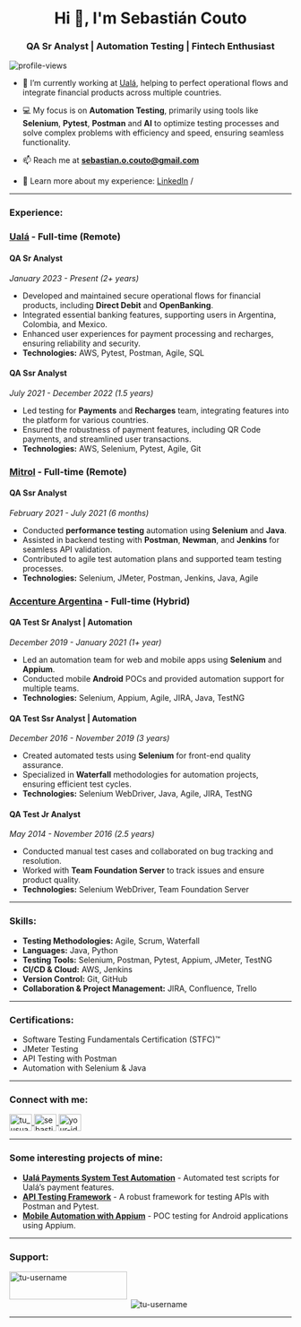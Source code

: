 <h1 align="center">Hi 👋, I'm Sebastián Couto</h1>
<h3 align="center">QA Sr Analyst | Automation Testing | Fintech Enthusiast</h3>

<p align="left">
  <img src="https://komarev.com/ghpvc/?username=tu-username&label=Profile%20views&color=0e75b6&style=flat" alt="profile-views" />
</p>

- 🔭 I’m currently working at [Ualá](https://www.uala.com.ar/), helping to perfect operational flows and integrate financial products across multiple countries.
  
- 💻 My focus is on **Automation Testing**, primarily using tools like **Selenium**, **Pytest**, **Postman** and **AI** to optimize testing processes and solve complex problems with efficiency and speed, ensuring seamless functionality.

- 📫 Reach me at **sebastian.o.couto@gmail.com**

- 📄 Learn more about my experience: [LinkedIn](https://www.linkedin.com/in/sebastiancouto/) / [](https://your-resume-link.com)

---

<h3 align="left">Experience:</h3>

### [Ualá](https://www.uala.com.ar/) - Full-time (Remote)
#### **QA Sr Analyst**  
*January 2023 - Present (2+ years)*  
- Developed and maintained secure operational flows for financial products, including **Direct Debit** and **OpenBanking**.
- Integrated essential banking features, supporting users in Argentina, Colombia, and Mexico.
- Enhanced user experiences for payment processing and recharges, ensuring reliability and security.
- **Technologies:** AWS, Pytest, Postman, Agile, SQL

#### **QA Ssr Analyst**  
*July 2021 - December 2022 (1.5 years)*  
- Led testing for **Payments** and **Recharges** team, integrating features into the platform for various countries.
- Ensured the robustness of payment features, including QR Code payments, and streamlined user transactions.
- **Technologies:** AWS, Selenium, Pytest, Agile, Git

### [Mitrol](https://www.mitrol.net/) - Full-time (Remote)  
#### **QA Ssr Analyst**  
*February 2021 - July 2021 (6 months)*  
- Conducted **performance testing** automation using **Selenium** and **Java**.
- Assisted in backend testing with **Postman**, **Newman**, and **Jenkins** for seamless API validation.
- Contributed to agile test automation plans and supported team testing processes.
- **Technologies:** Selenium, JMeter, Postman, Jenkins, Java, Agile

### [Accenture Argentina](https://www.accenture.com/ar-es) - Full-time (Hybrid)  
#### **QA Test Sr Analyst | Automation**  
*December 2019 - January 2021 (1+ year)*  
- Led an automation team for web and mobile apps using **Selenium** and **Appium**.
- Conducted mobile **Android** POCs and provided automation support for multiple teams.
- **Technologies:** Selenium, Appium, Agile, JIRA, Java, TestNG

#### **QA Test Ssr Analyst | Automation**  
*December 2016 - November 2019 (3 years)*  
- Created automated tests using **Selenium** for front-end quality assurance.
- Specialized in **Waterfall** methodologies for automation projects, ensuring efficient test cycles.
- **Technologies:** Selenium WebDriver, Java, Agile, JIRA, TestNG

#### **QA Test Jr Analyst**  
*May 2014 - November 2016 (2.5 years)*  
- Conducted manual test cases and collaborated on bug tracking and resolution.
- Worked with **Team Foundation Server** to track issues and ensure product quality.
- **Technologies:** Selenium WebDriver, Team Foundation Server

---

<h3 align="left">Skills:</h3>

- **Testing Methodologies:** Agile, Scrum, Waterfall
- **Languages:** Java, Python
- **Testing Tools:** Selenium, Postman, Pytest, Appium, JMeter, TestNG
- **CI/CD & Cloud:** AWS, Jenkins
- **Version Control:** Git, GitHub
- **Collaboration & Project Management:** JIRA, Confluence, Trello

---

<h3 align="left">Certifications:</h3>

- Software Testing Fundamentals Certification (STFC)™  
- JMeter Testing  
- API Testing with Postman  
- Automation with Selenium & Java  

---

<h3 align="left">Connect with me:</h3>
<p align="left">
  <a href="https://x.com/Sebas_Couto" target="blank">
    <img align="center" src="https://upload.wikimedia.org/wikipedia/commons/5/5a/X_icon_2.svg" alt="tu_usuario" height="30" width="40" />
  </a>
  <a href="https://www.linkedin.com/in/sebastiancouto/" target="blank">
    <img align="center" src="https://raw.githubusercontent.com/rahuldkjain/github-profile-readme-generator/master/src/images/icons/Social/linked-in-alt.svg" alt="sebastiancouto" height="30" width="40" />
  </a>
  <a href="https://stackoverflow.com/users/your-id" target="blank">
    <img align="center" src="https://raw.githubusercontent.com/rahuldkjain/github-profile-readme-generator/master/src/images/icons/Social/stack-overflow.svg" alt="your-id" height="30" width="40" />
  </a>
</p>

---

<h3 align="left">Some interesting projects of mine:</h3>

- **[Ualá Payments System Test Automation](https://github.com/tu-username/ualapayments-tests)** - Automated test scripts for Ualá’s payment features.
- **[API Testing Framework](https://github.com/tu-username/api-testing-framework)** - A robust framework for testing APIs with Postman and Pytest.
- **[Mobile Automation with Appium](https://github.com/tu-username/appium-mobile-tests)** - POC testing for Android applications using Appium.

---

<h3 align="left">Support:</h3>
<p>
  <a href="https://buymeacoffee.com/sebastiano7f">
    <img align="left" src="https://cdn.buymeacoffee.com/buttons/v2/default-yellow.png" height="50" width="210" alt="tu-username" />
  </a>
</p><br><br>

<p>&nbsp;<img align="center" src="https://github-readme-stats.vercel.app/api?username=tu-username&show_icons=true&locale=en" alt="tu-username" /></p>

---
